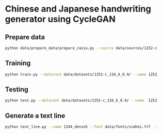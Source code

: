 # Chinese and Japanese handwriting generator using CycleGAN

## Prepare data

```bash
python data/prepare_data/prepare_casia.py --source data/sources/1252-c.gnt --font data/fonts/simhei.ttf --fontSize 116 --offset 6 --percent 100 --ratioA 0.9 --ratioB 0.9
```

## Training

```bash
python train.py --dataroot data/datasets/1252-c_116_6_0.9/ --name 1252_dense5 --gpu_ids 2 --which_direction BtoA --loadSize 128 --fineSize 128 --which_model_netG densenet_5blocks --no_dropout --input_nc 1 --output_nc 1
```

## Testing

```bash
python test.py --dataroot data/datasets/1252-c_116_6_0.9/ --name  1252_dense5 --gpu_ids 2  --which_direction BtoA --loadSize 128 --fineSize 128 --which_model_netG densenet_5blocks --no_dropout --which_epoch 185,190,195,200 --how_many 100
```

## Generate a text line

```bash
python test_line.py --name 1244_dense5 --font data/fonts/simhei.ttf --font_size 116 --offset 6 --which_model_netG densenet_5blocks --no_dropout --gpu_ids -2 --input_nc 1 --output_nc 1 --which_direction BtoA --loadSize 128 --fineSize 128 --which_epoch 200
```
